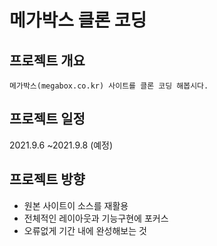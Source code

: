 # 메가박스 클론 코딩

## 프로젝트 개요
    메가박스(megabox.co.kr) 사이트를 클론 코딩 해봅시다.

## 프로젝트 일정
2021.9.6 ~2021.9.8 (예정)

## 프로젝트 방향
* 원본 사이트이 소스를 재활용
* 전체적인 레이아웃과 기능구현에 포커스
* 오류없게 기간 내에 완성해보는 것
